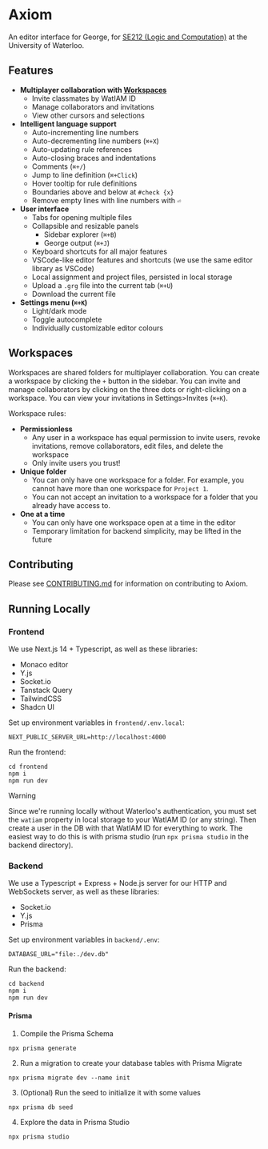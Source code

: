 # Axiom

An editor interface for George, for [SE212 (Logic and Computation)](https://student.cs.uwaterloo.ca/~se212/notes.html) at the University of Waterloo.

## Features

- **Multiplayer collaboration with [Workspaces](#workspaces)**
  - Invite classmates by WatIAM ID
  - Manage collaborators and invitations
  - View other cursors and selections
- **Intelligent language support**
  - Auto-incrementing line numbers
  - Auto-decrementing line numbers (`⌘+X`)
  - Auto-updating rule references
  - Auto-closing braces and indentations
  - Comments (`⌘+/`)
  - Jump to line definition (`⌘+Click`)
  - Hover tooltip for rule definitions
  - Boundaries above and below at `#check {x}`
  - Remove empty lines with line numbers with `⏎`
- **User interface**
  - Tabs for opening multiple files
  - Collapsible and resizable panels
    - Sidebar explorer (`⌘+B`)
    - George output (`⌘+J`)
  - Keyboard shortcuts for all major features
  - VSCode-like editor features and shortcuts (we use the same editor library as VSCode)
  - Local assignment and project files, persisted in local storage
  - Upload a `.grg` file into the current tab (`⌘+U`)
  - Download the current file
- **Settings menu (`⌘+K`)**
  - Light/dark mode
  - Toggle autocomplete
  - Individually customizable editor colours

## Workspaces

Workspaces are shared folders for multiplayer collaboration. You can create a workspace by clicking the `+` button in the sidebar. You can invite and manage collaborators by clicking on the three dots or right-clicking on a workspace. You can view your invitations in Settings>Invites (`⌘+K`).

Workspace rules:

- **Permissionless**
  - Any user in a workspace has equal permission to invite users, revoke invitations, remove collaborators, edit files, and delete the workspace
  - Only invite users you trust!
- **Unique folder**
  - You can only have one workspace for a folder. For example, you cannot have more than one workspace for `Project 1`.
  - You can not accept an invitation to a workspace for a folder that you already have access to.
- **One at a time**
  - You can only have one workspace open at a time in the editor
  - Temporary limitation for backend simplicity, may be lifted in the future

## Contributing

Please see [CONTRIBUTING.md](CONTRIBUTING.md) for information on contributing to Axiom.

## Running Locally

### Frontend

We use Next.js 14 + Typescript, as well as these libraries:

- Monaco editor
- Y.js
- Socket.io
- Tanstack Query
- TailwindCSS
- Shadcn UI

Set up environment variables in `frontend/.env.local`:

```
NEXT_PUBLIC_SERVER_URL=http://localhost:4000
```

Run the frontend:

```
cd frontend
npm i
npm run dev
```

> [!WARNING]
> Since we're running locally without Waterloo's authentication, you must set the `watiam` property in local storage to your WatIAM ID (or any string).
> Then create a user in the DB with that WatIAM ID for everything to work. The easiest way to do this is with prisma studio (run `npx prisma studio` in the backend directory).

### Backend

We use a Typescript + Express + Node.js server for our HTTP and WebSockets server, as well as these libraries:

- Socket.io
- Y.js
- Prisma

Set up environment variables in `backend/.env`:

```
DATABASE_URL="file:./dev.db"
```

Run the backend:

```
cd backend
npm i
npm run dev
```

#### Prisma

1. Compile the Prisma Schema

```
npx prisma generate
```

2. Run a migration to create your database tables with Prisma Migrate

```
npx prisma migrate dev --name init
```

3. (Optional) Run the seed to initialize it with some values

```
npx prisma db seed
```

4. Explore the data in Prisma Studio

```
npx prisma studio
```
